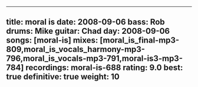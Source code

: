 
---
title: moral is
date: 2008-09-06
bass:	Rob
drums:	Mike
guitar:	Chad
day: 2008-09-06
songs: [moral-is]
mixes: [moral_is_final-mp3-809,moral_is_vocals_harmony-mp3-796,moral_is_vocals-mp3-791,moral-is3-mp3-784]
recordings: moral-is-688
rating: 9.0
best: true
definitive: true
weight: 10
---
